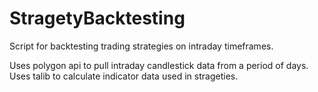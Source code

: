 # StragetyBacktesting
Script for backtesting trading strategies on intraday timeframes. 

Uses polygon api to pull intraday candlestick data from a period of days.
Uses talib to calculate indicator data used in strageties.
